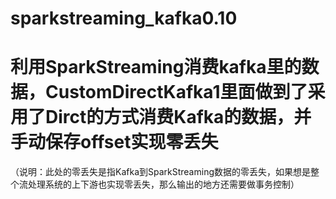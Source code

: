 # sparkstreaming_kafka0.10

# 利用SparkStreaming消费kafka里的数据，CustomDirectKafka1里面做到了采用了Dirct的方式消费Kafka的数据，并手动保存offset实现零丢失
（说明：此处的零丢失是指Kafka到SparkStreaming数据的零丢失，如果想是整个流处理系统的上下游也实现零丢失，那么输出的地方还需要做事务控制） 
